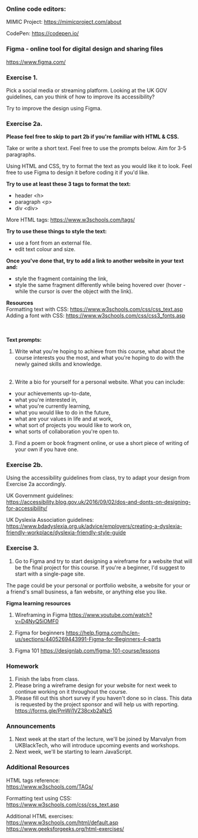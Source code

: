### Online code editors:
MIMIC Project:
https://mimicproject.com/about

CodePen:
https://codepen.io/


### Figma - online tool for digital design and sharing files

https://www.figma.com/

### Exercise 1.
Pick a social media or streaming platform. Looking at the UK GOV guidelines, can you think of how to improve its accessibility?

Try to improve the design using Figma.

### Exercise 2a.

<b> Please feel free to skip to part 2b if you're familiar with HTML & CSS. </b>

Take or write a short text. Feel free to use the prompts below. Aim for 3-5 paragraphs.

Using HTML and CSS, try to format the text as you would like it to look.
Feel free to use Figma to design it before coding it if you'd like.

<b>Try to use at least these 3 tags to format the text:</b>
- header \<h>
- paragraph \<p>
- div \<div>

More HTML tags: https://www.w3schools.com/tags/

<b>Try to use these things to style the text:</b>
- use a font from an external file.
- edit text colour and size.

<b>Once you've done that, try to add a link to another website in your text and:</b>
- style the fragment containing the link,
- style the same fragment differently while being hovered over (hover - while the cursor is over the object with the link).

<b>Resources</b><br>
Formatting text with CSS: https://www.w3schools.com/css/css_text.asp<br>
Adding a font with CSS: https://www.w3schools.com/css/css3_fonts.asp

<br><br>
<b>Text prompts:</b>

1. Write what you're hoping to achieve from this course, what about the course interests you the most, and what you're hoping to do with the newly gained skills and knowledge.<br><br>

2. Write a bio for yourself for a personal website. What you can include:
- your achievements up-to-date,
- what you're interested in,
- what you're currently learning,
- what you would like to do in the future,
- what are your values in life and at work,
- what sort of projects you would like to work on,
- what sorts of collaboration you're open to.

3. Find a poem or book fragment online, or use a short piece of writing of your own if you have one.

### Exercise 2b.

Using the accessibility guidelines from class, try to adapt your design from Exercise 2a accordingly.

UK Government guidelines:
https://accessibility.blog.gov.uk/2016/09/02/dos-and-donts-on-designing-for-accessibility/

UK Dyslexia Association guidelines:
https://www.bdadyslexia.org.uk/advice/employers/creating-a-dyslexia-friendly-workplace/dyslexia-friendly-style-guide


### Exercise 3.

1. Go to Figma and try to start designing a wireframe for a website that will be the final project for this course.
If you're a beginner, I'd suggest to start with a single-page site.


The page could be your personal or portfolio website, a website for your or a friend's small business, a fan website, or anything else you like.

<b>Figma learning resources</b></br>

1. Wireframing in Figma
https://www.youtube.com/watch?v=D4NyQ5iOMF0

2. Figma for beginners
https://help.figma.com/hc/en-us/sections/4405269443991-Figma-for-Beginners-4-parts

3. Figma 101
https://designlab.com/figma-101-course/lessons

### Homework
1. Finish the labs from class.
2. Please bring a wireframe design for your website for next week to continue working on it throughout the course.
3. Please fill out this short survey if you haven't done so in class. This data is requested by the project sponsor and will help us with reporting. https://forms.gle/PmWi1VZ38cxb2aNz5

### Announcements
1. Next week at the start of the lecture, we'll be joined by Marvalyn from UKBlackTech, who will introduce upcoming events and workshops.
2. Next week, we'll be starting to learn JavaScript.

### Additional Resources
HTML tags reference:<br>
https://www.w3schools.com/TAGs/


Formatting text using CSS:<br>
https://www.w3schools.com/css/css_text.asp


Additional HTML exercises:<br>
https://www.w3schools.com/html/default.asp<br>
https://www.geeksforgeeks.org/html-exercises/

